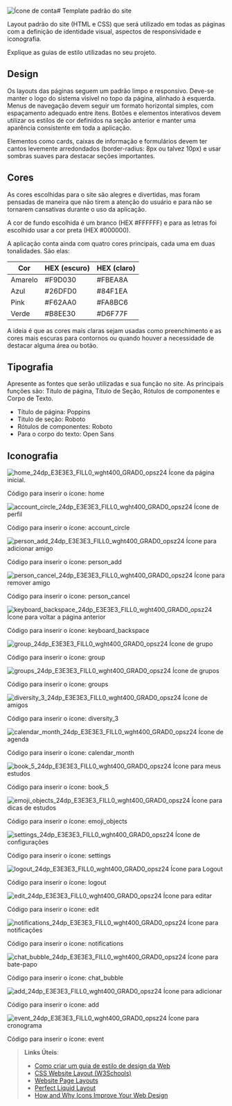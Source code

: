 ![Ícone de conta](https://github.com/user-attachments/assets/def692cc-1df7-4334-a355-342bfa6c4f54)# Template padrão do site

Layout padrão do site (HTML e CSS) que será utilizado em todas as páginas com a definição de identidade visual, aspectos de responsividade e iconografia.

Explique as guias de estilo utilizadas no seu projeto.

## Design

Os layouts das páginas seguem um padrão limpo e responsivo. Deve-se manter o logo do sistema visível no topo da página, alinhado à esquerda. Menus de navegação devem seguir um formato horizontal simples, com espaçamento adequado entre itens. Botões e elementos interativos devem utilizar os estilos de cor definidos na seção anterior e manter uma aparência consistente em toda a aplicação.

Elementos como cards, caixas de informação e formulários devem ter cantos levemente arredondados (border-radius: 8px ou talvez 10px) e usar sombras suaves para destacar seções importantes.


## Cores

As cores escolhidas para o site são alegres e divertidas, mas foram pensadas de maneira que não tirem a atenção do usuário e para não se tornarem cansativas durante o uso da aplicação.

A cor de fundo escolhida é um branco (HEX #FFFFFF) e para as letras foi escolhido usar a cor preta (HEX #000000).

A aplicação conta ainda com quatro cores principais, cada uma em duas tonalidades. São elas:

| Cor | HEX (escuro) | HEX (claro) |
| ------- | ------- | ---- |
| Amarelo | #F9D030 | #FBEA8A |
| Azul | #26DFD0 | #84F1EA |
| Pink | #F62AA0 | #FA8BC6 |
| Verde | #B8EE30 | #D6F77F |
 
A ideia é que as cores mais claras sejam usadas como preenchimento e as cores mais escuras para contornos ou quando houver a necessidade de destacar alguma área ou botão.

## Tipografia

Apresente as fontes que serão utilizadas e sua função no site. As principais funções são: Título de página, Título de Seção, Rótulos de componentes e Corpo de Texto.

- Título de página:  Poppins 
- Titulo de seção:  Roboto 
- Rótulos de componentes: Roboto 
- Para o corpo do texto: Open Sans     

## Iconografia

![home_24dp_E3E3E3_FILL0_wght400_GRAD0_opsz24](https://github.com/user-attachments/assets/af259b05-bb66-4543-a43f-b18172a764ff)
Ícone da página inicial.

Código para inserir o ícone: <span class="material-symbols-outlined">
home
</span>

![account_circle_24dp_E3E3E3_FILL0_wght400_GRAD0_opsz24](https://github.com/user-attachments/assets/028e27c3-a15c-4847-a208-01980c8c1e60) Ícone de perfil

Código para inserir o ícone: <span class="material-symbols-outlined">
account_circle
</span>

![person_add_24dp_E3E3E3_FILL0_wght400_GRAD0_opsz24](https://github.com/user-attachments/assets/8ede900c-2f5e-49f5-8613-0244c9f90a64) Ícone para adicionar amigo

Código para inserir o ícone: <span class="material-symbols-outlined">
person_add
</span>

![person_cancel_24dp_E3E3E3_FILL0_wght400_GRAD0_opsz24](https://github.com/user-attachments/assets/de66753b-6fc3-446c-b4f6-6187be063155) Ícone para remover amigo

Código para inserir o ícone: <span class="material-symbols-outlined">
person_cancel
</span>

![keyboard_backspace_24dp_E3E3E3_FILL0_wght400_GRAD0_opsz24](https://github.com/user-attachments/assets/46ce8896-0d62-4ee6-842f-dbfa2ac652f8) Ícone para voltar a página anterior

Código para inserir o ícone: <span class="material-symbols-outlined">
keyboard_backspace
</span>

![group_24dp_E3E3E3_FILL0_wght400_GRAD0_opsz24](https://github.com/user-attachments/assets/9ad50e00-d8a1-4009-8fd1-ff93665dabd4) Ícone de grupo

Código para inserir o ícone: <span class="material-symbols-outlined">
group
</span>

![groups_24dp_E3E3E3_FILL0_wght400_GRAD0_opsz24](https://github.com/user-attachments/assets/864ee4cd-cdec-454d-9157-967db11e52a2) Ícone de grupos

Código para inserir o ícone: <span class="material-symbols-outlined">
groups
</span>

![diversity_3_24dp_E3E3E3_FILL0_wght400_GRAD0_opsz24](https://github.com/user-attachments/assets/d42c382d-2aa7-4742-b639-ab1e48a1432c) Ícone de amigos

Código para inserir o ícone: <span class="material-symbols-outlined">
diversity_3
</span>

![calendar_month_24dp_E3E3E3_FILL0_wght400_GRAD0_opsz24](https://github.com/user-attachments/assets/1b032a25-6990-41b4-89a7-3389a49d4797) Ícone de agenda

Código para inserir o ícone: <span class="material-symbols-outlined">
calendar_month
</span>

![book_5_24dp_E3E3E3_FILL0_wght400_GRAD0_opsz24](https://github.com/user-attachments/assets/f47f8445-e551-49b6-8bf3-e5a47cd3bf42) Ícone para meus estudos

Código para inserir o ícone: <span class="material-symbols-outlined">
book_5
</span>

![emoji_objects_24dp_E3E3E3_FILL0_wght400_GRAD0_opsz24](https://github.com/user-attachments/assets/fbe79e43-e001-4b30-bba4-5c0006429945) Ícone para dicas de estudos

Código para inserir o ícone: <span class="material-symbols-outlined">
emoji_objects
</span>

![settings_24dp_E3E3E3_FILL0_wght400_GRAD0_opsz24](https://github.com/user-attachments/assets/2096a62f-fabd-4400-a07b-b9b5357d0d53) Ícone de configurações

Código para inserir o ícone: <span class="material-symbols-outlined">
settings
</span>

![logout_24dp_E3E3E3_FILL0_wght400_GRAD0_opsz24](https://github.com/user-attachments/assets/31df298e-0ea2-4793-a7e2-b1383f1c65ca) Ícone para Logout

Código para inserir o ícone: <span class="material-symbols-outlined">
logout
</span>

![edit_24dp_E3E3E3_FILL0_wght400_GRAD0_opsz24](https://github.com/user-attachments/assets/93f712cb-7287-494b-9e26-a722aee7bcb9) Ícone para editar

Código para inserir o ícone: <span class="material-symbols-outlined">
edit
</span>

![notifications_24dp_E3E3E3_FILL0_wght400_GRAD0_opsz24](https://github.com/user-attachments/assets/45957403-7155-44db-a511-0f547ea6f62c) Ícone para notificações

Código para inserir o ícone: <span class="material-symbols-outlined">
notifications
</span>

![chat_bubble_24dp_E3E3E3_FILL0_wght400_GRAD0_opsz24](https://github.com/user-attachments/assets/2539b1fa-92db-4696-9620-5ef52944e538) Ícone para bate-papo

Código para inserir o ícone: <span class="material-symbols-outlined">
chat_bubble
</span>

![add_24dp_E3E3E3_FILL0_wght400_GRAD0_opsz24](https://github.com/user-attachments/assets/6cbc1cdc-0d8b-446b-bcc0-e83cb4bf74bf) Ícone para adicionar

Código para inserir o ícone: <span class="material-symbols-outlined">
add
</span>

![event_24dp_E3E3E3_FILL0_wght400_GRAD0_opsz24](https://github.com/user-attachments/assets/3c3b3f89-6225-4083-96e5-df6b294b8655) Ícone para cronograma

Código para inserir o ícone: <span class="material-symbols-outlined">
event
</span>



> **Links Úteis**:
>
> -  [Como criar um guia de estilo de design da Web](https://edrodrigues.com.br/blog/como-criar-um-guia-de-estilo-de-design-da-web/#)
> - [CSS Website Layout (W3Schools)](https://www.w3schools.com/css/css_website_layout.asp)
> - [Website Page Layouts](http://www.cellbiol.com/bioinformatics_web_development/chapter-3-your-first-web-page-learning-html-and-css/website-page-layouts/)
> - [Perfect Liquid Layout](https://matthewjamestaylor.com/perfect-liquid-layouts)
> - [How and Why Icons Improve Your Web Design](https://usabilla.com/blog/how-and-why-icons-improve-you-web-design/)
